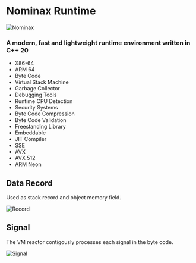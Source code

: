 # Nominax Runtime

![Nominax](https://i.imgur.com/SOhzlZq.png)
<h3>A modern, fast and lightweight runtime environment written in C++ 20</h3>

* X86-64
* ARM 64
* Byte Code
* Virtual Stack Machine
* Garbage Collector
* Debugging Tools
* Runtime CPU Detection
* Security Systems
* Byte Code Compression
* Byte Code Validation
* Freestanding Library
* Embeddable
* JIT Compiler
* SSE
* AVX
* AVX 512
* ARM Neon


<h2>Data Record</h2>
Used as stack record and object memory field.

![Record](https://i.imgur.com/31n1HMW.jpg)

<h2>Signal</h2>
The VM reactor contigously processes each signal in the byte code.

![Signal](https://i.imgur.com/nQ4M7SZ.jpg)
